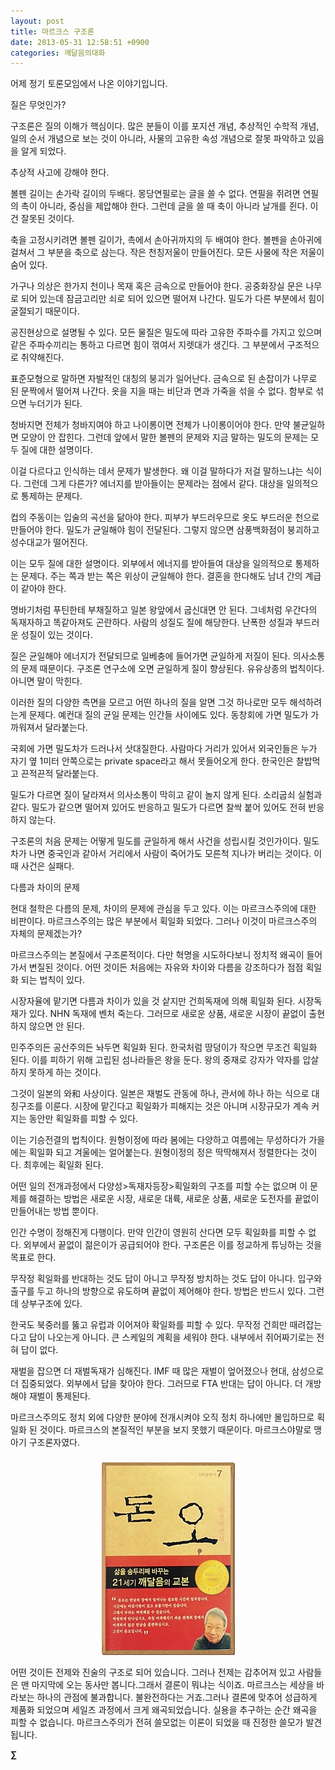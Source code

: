 ```yaml
---
layout: post
title: 마르크스 구조론
date: 2013-05-31 12:58:51 +0900
categories: 깨달음의대화
---
```

어제 정기 토론모임에서 나온 이야기입니다. 


  


질은 무엇인가? 


  


구조론은 질의 이해가 핵심이다. 많은 분들이 이를 포지션 개념, 추상적인 수학적 개념, 일의 순서 개념으로 보는 것이 아니라, 사물의 고유한 속성 개념으로 잘못 파악하고 있음을 알게 되었다. 


  


추상적 사고에 강해야 한다. 


  


볼펜 길이는 손가락 길이의 두배다. 몽당연필로는 글을 쓸 수 없다. 연필을 쥐려면 연필의 촉이 아니라, 중심을 제압해야 한다. 그런데 글을 쓸 때 축이 아니라 날개를 쥔다. 이건 잘못된 것이다. 


  


축을 고정시키려면 볼펜 길이가, 촉에서 손아귀까지의 두 배여야 한다. 볼펜을 손아귀에 걸쳐서 그 부분을 축으로 삼는다. 작은 천칭저울이 만들어진다. 모든 사물에 작은 저울이 숨어 있다. 


  


가구나 의상은 한가지 천이나 목재 혹은 금속으로 만들어야 한다. 공중화장실 문은 나무로 되어 있는데 잠금고리만 쇠로 되어 있으면 떨어져 나간다. 밀도가 다른 부분에서 힘이 굴절되기 때문이다. 


  


공진현상으로 설명될 수 있다. 모든 물질은 밀도에 따라 고유한 주파수를 가지고 있으며 같은 주파수끼리는 통하고 다르면 힘이 꺾여서 지렛대가 생긴다. 그 부분에서 구조적으로 취약해진다. 


  


표준모형으로 말하면 자발적인 대칭의 붕괴가 일어난다. 금속으로 된 손잡이가 나무로 된 문짝에서 떨어져 나간다. 옷을 지을 때는 비단과 면과 가죽을 섞을 수 없다. 함부로 섞으면 누더기가 된다. 


  


청바지면 전체가 청바지여야 하고 나이롱이면 전체가 나이롱이어야 한다. 만약 불균일하면 모양이 안 잡힌다. 그런데 앞에서 말한 볼펜의 문제와 지금 말하는 밀도의 문제는 모두 질에 대한 설명이다. 


  


이걸 다르다고 인식하는 데서 문제가 발생한다. 왜 이걸 말하다가 저걸 말하느냐는 식이다. 그런데 그게 다른가? 에너지를 받아들이는 문제라는 점에서 같다. 대상을 일의적으로 통제하는 문제다. 


  


컵의 주동이는 입술의 곡선을 닮아야 한다. 피부가 부드러우므로 옷도 부드러운 천으로 만들어야 한다. 밀도가 균일해야 힘이 전달된다. 그렇지 않으면 삼풍백화점이 붕괴하고 성수대교가 떨어진다.


  


이는 모두 질에 대한 설명이다. 외부에서 에너지를 받아들여 대상을 일의적으로 통제하는 문제다. 주는 쪽과 받는 쪽은 위상이 균일해야 한다. 결혼을 한다해도 남녀 간의 계급이 같아야 한다. 


  


명바기처럼 푸틴한테 부채질하고 일본 왕앞에서 굽신대면 안 된다. 그네처럼 우간다의 독재자하고 똑같아져도 곤란하다. 사람의 성질도 질에 해당한다. 난폭한 성질과 부드러운 성질이 있는 것이다. 


  


질은 균일해야 에너지가 전달되므로 일베충에 들어가면 균일하게 저질이 된다. 의사소통의 문제 때문이다. 구조론 연구소에 오면 균일하게 질이 향상된다. 유유상종의 법칙이다. 아니면 말이 막힌다.


  


이러한 질의 다양한 측면을 모르고 어떤 하나의 질을 알면 그것 하나로만 모두 해석하려는게 문제다. 예컨대 질의 균일 문제는 인간들 사이에도 있다. 동창회에 가면 밀도가 가까워져서 달라붙는다.


  


국회에 가면 밀도차가 드러나서 삿대질한다. 사람마다 거리가 있어서 외국인들은 누가 자기 옆 1미터 안쪽으로는 private space라고 해서 못들어오게 한다. 한국인은 찰밥먹고 끈적끈적 달라붙는다.


  


밀도가 다르면 질이 달라져서 의사소통이 막히고 같이 놀지 않게 된다. 소리굽쇠 실험과 같다. 밀도가 같으면 떨어져 있어도 반응하고 밀도가 다르면 찰싹 붙어 있어도 전혀 반응하지 않는다. 


  


구조론의 처음 문제는 어떻게 밀도를 균일하게 해서 사건을 성립시킬 것인가이다. 밀도차가 나면 중국인과 같아서 거리에서 사람이 죽어가도 모른척 지나가 버리는 것이다. 이때 사건은 실패다. 


  


다름과 차이의 문제


  


현대 철학은 다름의 문제, 차이의 문제에 관심을 두고 있다. 이는 마르크스주의에 대한 비판이다. 마르크스주의는 많은 부분에서 획일화 되었다. 그러나 이것이 마르크스주의 자체의 문제겠는가?


  


마르크스주의는 본질에서 구조론적이다. 다만 혁명을 시도하다보니 정치적 왜곡이 들어가서 변질된 것이다. 어떤 것이든 처음에는 자유와 차이와 다름을 강조하다가 점점 획일화 되는 법칙이 있다. 


  


시장자율에 맡기면 다름과 차이가 있을 것 샅지만 건희독재에 의해 획일화 된다. 시장독재가 있다. NHN 독재에 벤처 죽는다. 그러므로 새로운 상품, 새로운 시장이 끝없이 출현하지 않으면 안 된다.


  


민주주의든 공산주의든 놔두면 획일화 된다. 한국처럼 땅덩이가 작으면 무조건 획일화 된다. 이를 피하기 위해 고립된 섬나라들은 왕을 둔다. 왕의 중재로 강자가 약자를 압살하지 못하게 하는 것이다. 


  


그것이 일본의 와和 사상이다. 일본은 재벌도 관동에 하나, 관서에 하나 하는 식으로 대칭구조를 이룬다. 시장에 맡긴다고 획일화가 피해지는 것은 아니며 시장규모가 계속 커지는 동안만 획일화를 피할 수 있다.


  


이는 기승전결의 법칙이다. 원형이정에 따라 봄에는 다양하고 여름에는 무성하다가 가을에는 획일화 되고 겨울에는 얼어붙는다. 원형이정의 정은 딱딱해져서 정렬한다는 것이다. 최후에는 획일화 된다. 


  


어떤 일의 전개과정에서 다양성>독재자등장>획일화의 구조를 피할 수는 없으며 이 문제를 해결하는 방법은 새로운 시장, 새로운 대륙, 새로운 상품, 새로운 도전자를 끝없이 만들어내는 방법 뿐이다.


  


인간 수명이 정해진게 다행이다. 만약 인간이 영원히 산다면 모두 획일화를 피할 수 없다. 외부에서 끝없이 젊은이가 공급되어야 한다. 구조론은 이를 정교하게 튜닝하는 것을 목표로 한다.


  


무작정 획일화를 반대하는 것도 답이 아니고 무작정 방치하는 것도 답이 아니다. 입구와 출구를 두고 하나의 방향으로 유도하며 끝없이 제어해야 한다. 방법은 반드시 있다. 그런데 상부구조에 있다.


  


한국도 북중러를 뚫고 유럽과 이어져야 확일화를 피할 수 있다. 무작정 건희만 때려잡는다고 답이 나오는게 아니다. 큰 스케일의 계획을 세워야 한다. 내부에서 쥐어짜기로는 전혀 답이 없다. 


  


재벌을 잡으면 더 재벌독재가 심해진다. IMF 때 많은 재벌이 엎어졌으나 현대, 삼성으로 더 집중되었다. 외부에서 답을 찾아야 한다. 그러므로 FTA 반대는 답이 아니다. 더 개방해야 재벌이 통제된다. 


  


마르크스주의도 정치 외에 다양한 분야에 전개시켜야 오직 정치 하나에만 몰입하므로 획일화 된 것이다. 마르크스의 본질적인 부분을 보지 못했기 때문이다. 마르크스야말로 맹아기 구조론자였다. 



 ###


  




<p align="center">
  <a href="?mid=DonOh"><img alt="345678.jpg" src="files/attach/images/198/727/315/55.JPG" /> <br /></a> 
  
  <p>
  </p> 어떤 것이든 전제와 진술의 구조로 되어 있습니다. 그러나 전제는 감추어져 있고 사람들은 맨 마지막에 오는 동사만 봅니다.그래서 결론이 뭐냐는 식이죠. 마르크스는 세상을 바라보는 하나의 관점에 불과합니다. 불완전하다는 거죠.그러나 결론에 맞추어 성급하게 제품화 되었으며 세일즈 과정에서 크게 왜곡되었습니다. 실용을 추구하는 순간 왜곡을 피할 수 없습니다. 마르크스주의가 전혀 쓸모없는 이론이 되었을 때 진정한 쓸모가 발견됩니다. 
  
  <p>
  </p>
  
  <p>
    <b>∑</b> <br /><br />
  </p>
  
  <p>
  </p>
  
  <p>
  </p>
  
  <p>
  </p>
  
  <p>
  </p>
  
  <p>
  </p>
  
  <p>
  </p>
  
  <p>
  </p>
</p>